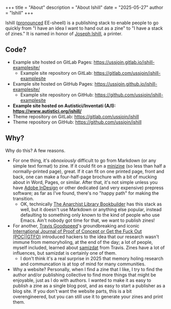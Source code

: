 +++
title = "About"
description = "About Ishill"
date = "2025-05-27"
author = "Ishill"
+++

Ishill ([pronounced](https://en.m.wikibooks.org/wiki/Romanian/Pronunciation_and_alphabet) EE-sheell) is a publishing stack to enable people to go quickly from "I have an idea I want to hand out as a zine" to "I have a stack of zines." It is named in honor of [Joseph Ishill](https://en.wikipedia.org/wiki/Joseph_Ishill), a printer.

## Code?

* Example site hosted on GitLab Pages: <https://ussjoin.gitlab.io/ishill-examplesite/>
    * Example site repository on GitLab: <https://gitlab.com/ussjoin/ishill-examplesite>
* Example site hosted on GitHub Pages: <https://ussjoin.github.io/ishill-examplesite/>
    * Example site repository on GitHub: <https://github.com/ussjoin/ishill-examplesite>
* **Example site hosted on Autistici/Inventati (A/I): <https://www.autistici.org/ishill/>**
* Theme repository on GitLab: <https://gitlab.com/ussjoin/ishill>
* Theme repository on GitHub: <https://github.com/ussjoin/ishill>

## Why?

Why do this? A few reasons.

* For one thing, it's *obnoxiously* difficult to go from Markdown (or any simple text format) to zine. If it could fit on a [minizine](https://www.icaboston.org/articles/make-your-own-mini-zine/) (so less than half a normally-printed page), great. If it can fit on one printed page, front and back, one can make a four-half-page brochure with a bit of mucking about in Word, Pages, or similar. After that, it's not simple unless you have [Adobe InDesign](https://www.adobe.com/products/indesign.html) or other dedicated (and very expensive) prepress software; as far as I've found, there's no "happy path" for making the transition.
    * OK, technically [The Anarchist Library Bookbuilder](https://theanarchistlibrary.org/bookbuilder) has this stack as well, but it doesn't use Markdown or anything else popular, instead defaulting to something only known to the kind of people who use Emacs. Ain't nobody got time for that, we want to publish zines!
* For another, [Travis Goodspeed](https://github.com/travisgoodspeed)'s groundbreaking and iconic [International Journal of Proof of Concept or Get the Fuck Out (POC||GTFO)](https://github.com/angea/pocorgtfo) introduced hackers to the idea that our research wasn't immune from memoryholing, at the end of the day; a lot of people, myself included, learned about [samizdat](https://en.wikipedia.org/wiki/Samizdat) from Travis. Zines have a lot of influences, but samizdat is certainly one of them.
    * I don't think it's a real surprise in 2025 that memory holing research and communcation is at top of mind for many communities.
* Why a website? Personally, when I find a zine that I like, I try to find the author and/or publishing collective to find more things that might be enjoyable, just as I do with authors. I wanted to make it as easy to publish a zine as a single blog post, and as easy to start a publisher as a blog site. If you don't want the website parts, this is a bit overengineered, but you can still use it to generate your zines and print them. 